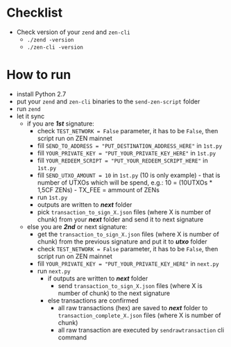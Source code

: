 # Checklist
- Check version of your `zend` and `zen-cli`
    - `./zend -version`
    - `./zen-cli -version`
    
# How to run
- install Python 2.7
- put your `zend` and `zen-cli` binaries to the `send-zen-script` folder
- run `zend`
- let it sync
    - if you are _**1st**_ signature:
        - check `TEST_NETWORK = False` parameter, it has to be `False`, then script run on ZEN mainnet 
        - fill `SEND_TO_ADDRESS = "PUT_DESTINATION_ADDRESS_HERE"` in `1st.py`
        - fill `YOUR_PRIVATE_KEY = "PUT_YOUR_PRIVATE_KEY_HERE"` in `1st.py`
        - fill `YOUR_REDEEM_SCRIPT = "PUT_YOUR_REDEEM_SCRIPT_HERE"` in `1st.py`
        - fill `SEND_UTXO_AMOUNT = 10` in `1st.py` (10 is only example) - that is number of UTXOs which will be spend, e.g.: 10 = (10UTXOs * 1,5CF ZENs) - TX_FEE = ammount of ZENs 
        - run `1st.py`
        - outputs are written to **_next_** folder
        - pick `transaction_to_sign_X.json` files (where X is number of chunk) from your **_next_** folder and send it to next signature
    - else you are _**2nd**_ or next signature:
        - get the `transaction_to_sign_X.json` files (where X is number of chunk) from the previous signature and put it to **_utxo_** folder
        - check `TEST_NETWORK = False` parameter, it has to be `False`, then script run on ZEN mainnet
        - fill `YOUR_PRIVATE_KEY = "PUT_YOUR_PRIVATE_KEY_HERE"` in `next.py`
        - run `next.py`
            - if outputs are written to **_next_** folder
                - send `transaction_to_sign_X.json` files (where X is number of chunk) to the next signature
            - else transactions are confirmed
                - all raw transactions (hex) are saved to **_next_** folder to `transaction_complete_X.json` files (where X is number of chunk)
                - all raw transaction are executed by `sendrawtransaction` cli command
